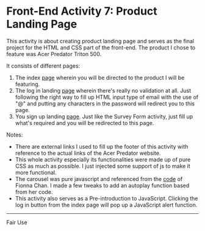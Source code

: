 # Front-End Activity 7: Product Landing Page

This activity is about creating product landing page and serves as the final project for the HTML and CSS part of the front-end. The product I chose to feature was Acer Predator Triton 500.

It consists of different pages:

1. The index [page](https://patricklsamson.github.io/batch8-activities/a6-chessboard-grid/index.html) wherein you will be directed to the product I will be featuring.
1. The log in landing [page](https://patricklsamson.github.io/batch8-activities/a7-product-landing-page/login-landing-page.html) wherein there's really no validation at all. Just following the right way to fill up HTML input type of email with the use of "@" and putting any characters in the password will redirect you to this page.
1. You sign up landing [page](https://patricklsamson.github.io/batch8-activities/a7-product-landing-page/signup-landing-page.html). Just like the Survey Form activity, just fill up what's required and you will be redirected to this page.

Notes:

- There are external links I used to fill up the footer of this activity with reference to the actual links of the Acer Predator website.
- This whole activity especially its functionalities were made up of pure CSS as much as possible. I just injected some support of js to make it more functional.
- The carousel was pure javascript and referenced from the [code](https://github.com/fionnachan/fifi-Slider/blob/master/fifi_slider.js) of Fionna Chan. I made a few tweaks to add an autoplay function based from her code.
- This activity also serves as a Pre-introduction to JavaScript. Clicking the log in button from the index page will pop up a JavaScript alert function.

---

Fair Use
